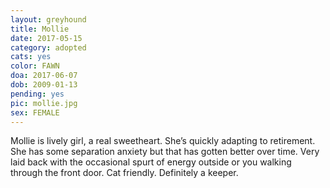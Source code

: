 ```yaml
---
layout: greyhound
title: Mollie
date: 2017-05-15
category: adopted
cats: yes
color: FAWN
doa: 2017-06-07
dob: 2009-01-13
pending: yes
pic: mollie.jpg
sex: FEMALE
---
```


Mollie is lively girl, a real sweetheart.  She’s quickly adapting to retirement.  She has some separation anxiety but that has gotten better over time.  Very laid back with the occasional spurt of energy outside or you walking through the front door.  Cat friendly.  Definitely a keeper.
